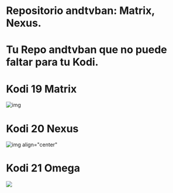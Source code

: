 # Repositorio andtvban: Matrix, Nexus. 

# Tu Repo andtvban que no puede faltar para tu Kodi.

# Kodi 19 Matrix
![img](https://i.imgur.com/FmHatKc.png)

# Kodi 20 Nexus
![img align="center"](https://i.imgur.com/19lQWCN.png)

<h1 align="left"> Kodi 21 Omega </h1>
<p align="left">
<img src="https://img.shields.io/badge/STATUS-EN%20DESAROLLO-green">
</p>






